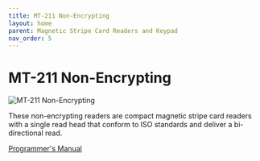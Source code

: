 ```yaml
---
title: MT-211 Non-Encrypting
layout: home
parent: Magnetic Stripe Card Readers and Keypad
nav_order: 5
---
```


# MT-211 Non-Encrypting

![MT-211 Non-Encrypting](Images/img01.jpg)


These non-encrypting readers are compact magnetic stripe card readers with a single read head that conform to ISO standards and deliver a bi-directional read.



[Programmer's Manual](https://www.magtek.com/content/documentationfiles/d99875125.pdf)